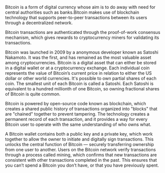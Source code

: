 Bitcoin is a form of digital currency whose aim is to do away with need for central authorities such as banks.Bitcoin makes use of blockchain technology that supports peer-to-peer transactions between its users through a decentralized network.

Bitcoin transactions are authenticated through the proof-of-work consensus mechanism, which gives rewards to cryptocurrency miners for validating its transactions.

Bitcoin was launched in 2009 by a anonymous developer known as Satoshi Nakamoto. It was the first, and has remained as the most valuable asset among cryptocurrencies. Bitcoin is a digital asset that can either be stored in a digital wallet or at a cryptocurrency exchange. Each individual coin represents the value of Bitcoin’s current price in relation to either the US dollar or other world currencies. It's possible to own partial shares of each coin. The smallest unit of each Bitcoin is called a Satoshi. Each Satoshi is equivalent to a hundred millionth of one Bitcoin, so owning fractional shares of Bitcoin is quite common.

Bitcoin is powered by open-source code known as blockchain, which creates a shared public history of transactions organized into "blocks" that are "chained" together to prevent tampering. The technology creates a permanent record of each transaction, and it provides a way for every Bitcoin user to operate with the same understanding of who owns what.

A Bitcoin wallet contains both a public key and a private key, which work together to allow the owner to initiate and digitally sign transactions. This unlocks the central function of Bitcoin — securely transferring ownership from one user to another. Users on the Bitcoin network verify transactions through a process called mining, which confirms that new transactions are consistent with other transactions completed in the past. This ensures that you can’t spend a Bitcoin you don’t have, or that you have previously spent.
